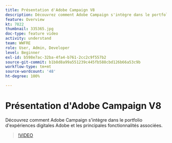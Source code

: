 ```yaml
---
title: Présentation d'Adobe Campaign V8
description: Découvrez comment Adobe Campaign s'intègre dans le portfolio d'expériences digitales Adobe et les principales fonctionnalités associées.
feature: Overview
kt: 7822
thumbnail: 335365.jpg
doc-type: feature video
activity: understand
team: WWFRE
role: User, Admin, Developer
level: Beginner
exl-id: b598e7ac-32ba-4fa4-b761-2cc2c9f557b2
source-git-commit: b1b8d8a99a551239c445fb588cbd126b66a53c9b
workflow-type: tm+mt
source-wordcount: '48'
ht-degree: 100%

---
```


# Présentation d&#39;Adobe Campaign V8

Découvrez comment Adobe Campaign s&#39;intègre dans le portfolio d&#39;expériences digitales Adobe et les principales fonctionnalités associées.

>[!VIDEO](https://video.tv.adobe.com/v/335365?quality=12&learn=on)
